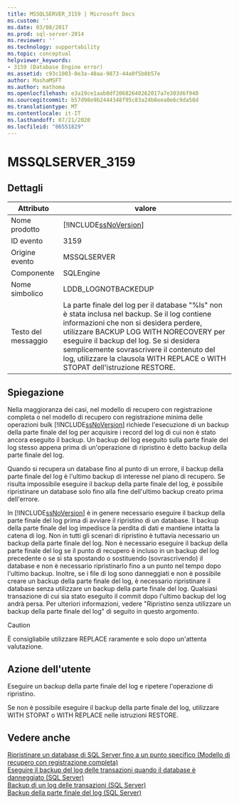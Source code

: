 ```yaml
---
title: MSSQLSERVER_3159 | Microsoft Docs
ms.custom: ''
ms.date: 03/08/2017
ms.prod: sql-server-2014
ms.reviewer: ''
ms.technology: supportability
ms.topic: conceptual
helpviewer_keywords:
- 3159 (Database Engine error)
ms.assetid: c93c1003-0e3a-40aa-9873-44a0f5b8b57e
author: MashaMSFT
ms.author: mathoma
ms.openlocfilehash: e3a19ce1aab8df20682640262017a7e303d6f940
ms.sourcegitcommit: b57d98e9b2444348f95c83a24b8eea0e6c9da58d
ms.translationtype: MT
ms.contentlocale: it-IT
ms.lasthandoff: 07/21/2020
ms.locfileid: "86551829"
---
```

# <a name="mssqlserver_3159"></a>MSSQLSERVER_3159
    
## <a name="details"></a>Dettagli  
  
|Attributo|valore|  
|-|-|  
|Nome prodotto|[!INCLUDE[ssNoVersion](../../includes/ssnoversion-md.md)]|  
|ID evento|3159|  
|Origine evento|MSSQLSERVER|  
|Componente|SQLEngine|  
|Nome simbolico|LDDB_LOGNOTBACKEDUP|  
|Testo del messaggio|La parte finale del log per il database "%ls" non è stata inclusa nel backup. Se il log contiene informazioni che non si desidera perdere, utilizzare BACKUP LOG WITH NORECOVERY per eseguire il backup del log. Se si desidera semplicemente sovrascrivere il contenuto del log, utilizzare la clausola WITH REPLACE o WITH STOPAT dell'istruzione RESTORE.|  
  
## <a name="explanation"></a>Spiegazione  
 Nella maggioranza dei casi, nel modello di recupero con registrazione completa o nel modello di recupero con registrazione minima delle operazioni bulk [!INCLUDE[ssNoVersion](../../includes/ssnoversion-md.md)] richiede l'esecuzione di un backup della parte finale del log per acquisire i record del log di cui non è stato ancora eseguito il backup. Un backup del log eseguito sulla parte finale del log stesso appena prima di un'operazione di ripristino è detto backup della parte finale del log.  
  
 Quando si recupera un database fino al punto di un errore, il backup della parte finale del log è l'ultimo backup di interesse nel piano di recupero. Se risulta impossibile eseguire il backup della parte finale del log, è possibile ripristinare un database solo fino alla fine dell'ultimo backup creato prima dell'errore.  
  
 In [!INCLUDE[ssNoVersion](../../includes/ssnoversion-md.md)] è in genere necessario eseguire il backup della parte finale del log prima di avviare il ripristino di un database. Il backup della parte finale del log impedisce la perdita di dati e mantiene intatta la catena di log. Non in tutti gli scenari di ripristino è tuttavia necessario un backup della parte finale del log. Non è necessario eseguire il backup della parte finale del log se il punto di recupero è incluso in un backup del log precedente o se si sta spostando o sostituendo (sovrascrivendo) il database e non è necessario ripristinarlo fino a un punto nel tempo dopo l'ultimo backup. Inoltre, se i file di log sono danneggiati e non è possibile creare un backup della parte finale del log, è necessario ripristinare il database senza utilizzare un backup della parte finale del log. Qualsiasi transazione di cui sia stato eseguito il commit dopo l'ultimo backup del log andrà persa. Per ulteriori informazioni, vedere "Ripristino senza utilizzare un backup della parte finale del log" di seguito in questo argomento.  
  
> [!CAUTION]  
>  È consigliabile utilizzare REPLACE raramente e solo dopo un'attenta valutazione.  
  
## <a name="user-action"></a>Azione dell'utente  
 Eseguire un backup della parte finale del log e ripetere l'operazione di ripristino.  
  
 Se non è possibile eseguire il backup della parte finale del log, utilizzare WITH STOPAT o WITH REPLACE nelle istruzioni RESTORE.  
  
## <a name="see-also"></a>Vedere anche  
 [Ripristinare un database di SQL Server fino a un punto specifico &#40;Modello di recupero con registrazione completa&#41;](../backup-restore/restore-a-sql-server-database-to-a-point-in-time-full-recovery-model.md)   
 [Eseguire il backup del log delle transazioni quando il database è danneggiato &#40;SQL Server&#41;](../backup-restore/back-up-the-transaction-log-when-the-database-is-damaged-sql-server.md)   
 [Backup di un log delle transazioni &#40;SQL Server&#41;](../backup-restore/back-up-a-transaction-log-sql-server.md)   
 [Backup della parte finale del log &#40;SQL Server&#41;](../backup-restore/tail-log-backups-sql-server.md)  
  
  
